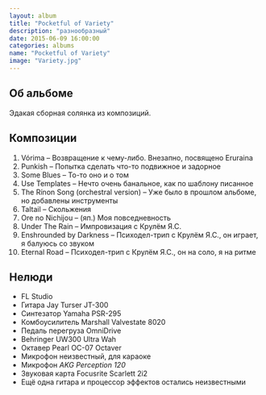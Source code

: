 ```yaml
---
layout: album
title: "Pocketful of Variety"
description: "разнообразный"
date: 2015-06-09 16:00:00
categories: albums
name: "Pocketful of Variety"
image: "Variety.jpg"
---
```


## Об альбоме

Эдакая сборная солянка из композиций.

## Композиции

1. Vórima &ndash; Возвращение к чему-либо. Внезапно, посвящено Eruraina
2. Punkish &ndash; Попытка сделать что-то подвижное и задорное
3. Some Blues &ndash; То-то оно и о том
4. Use Templates &ndash; Нечто очень банальное, как по шаблону писанное
5. The Rínon Song (orchestral version) &ndash; Уже было в прошлом альбоме, но добавлены инструменты
6. Taltail &ndash; Скольжения
7. Ore no Nichijou &ndash; (яп.) Моя повседневность
8. Under The Rain &ndash; Импровизация с Крулём Я.С.
9. Enshrounded by Darkness &ndash; Психодел-трип с Крулём Я.С., он играет, я балуюсь со звуком
10. Eternal Road &ndash; Психодел-трип с Крулём Я.С., он на соло, я на ритме  

## Нелюди

* FL Studio  
* Гитара Jay Turser JT-300  
* Синтезатор Yamaha PSR-295  
* Комбоусилитель Marshall Valvestate 8020  
* Педаль перегруза OmniDrive  
* Behringer UW300 Ultra Wah  
* Октавер Pearl OC-07 Octaver  
* Микрофон неизвестный, для караоке  
* Микрофон *AKG Perception 120*  
* Звуковая карта Focusrite Scarlett 2i2  
* Ещё одна гитара и процессор эффектов остались неизвестными  
